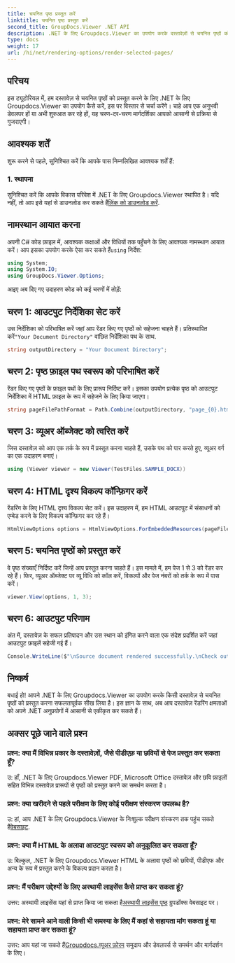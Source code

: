 ```yaml
---
title: चयनित पृष्ठ प्रस्तुत करें
linktitle: चयनित पृष्ठ प्रस्तुत करें
second_title: GroupDocs.Viewer .NET API
description: .NET के लिए Groupdocs.Viewer का उपयोग करके दस्तावेज़ों से चयनित पृष्ठों को प्रस्तुत करना सीखें। कोड उदाहरणों के साथ चरण-दर-चरण ट्यूटोरियल शामिल है।
type: docs
weight: 17
url: /hi/net/rendering-options/render-selected-pages/
---
```

## परिचय

इस ट्यूटोरियल में, हम दस्तावेज़ से चयनित पृष्ठों को प्रस्तुत करने के लिए .NET के लिए Groupdocs.Viewer का उपयोग कैसे करें, इस पर विस्तार से चर्चा करेंगे। चाहे आप एक अनुभवी डेवलपर हों या अभी शुरुआत कर रहे हों, यह चरण-दर-चरण मार्गदर्शिका आपको आसानी से प्रक्रिया से गुजराएगी।

## आवश्यक शर्तें

शुरू करने से पहले, सुनिश्चित करें कि आपके पास निम्नलिखित आवश्यक शर्तें हैं:

### 1. स्थापना

 सुनिश्चित करें कि आपके विकास परिवेश में .NET के लिए Groupdocs.Viewer स्थापित है। यदि नहीं, तो आप इसे यहां से डाउनलोड कर सकते हैं[लिंक को डाउनलोड करें](https://releases.groupdocs.com/viewer/net/).

## नामस्थान आयात करना

अपनी C# कोड फ़ाइल में, आवश्यक कक्षाओं और विधियों तक पहुँचने के लिए आवश्यक नामस्थान आयात करें। आप इसका उपयोग करके ऐसा कर सकते हैं`using` निर्देश:

```csharp
using System;
using System.IO;
using GroupDocs.Viewer.Options;
```

आइए अब दिए गए उदाहरण कोड को कई चरणों में तोड़ें:

## चरण 1: आउटपुट निर्देशिका सेट करें

 उस निर्देशिका को परिभाषित करें जहां आप रेंडर किए गए पृष्ठों को सहेजना चाहते हैं। प्रतिस्थापित करें`"Your Document Directory"` वांछित निर्देशिका पथ के साथ.

```csharp
string outputDirectory = "Your Document Directory";
```

## चरण 2: पृष्ठ फ़ाइल पथ स्वरूप को परिभाषित करें

रेंडर किए गए पृष्ठों के फ़ाइल पथों के लिए प्रारूप निर्दिष्ट करें। इसका उपयोग प्रत्येक पृष्ठ को आउटपुट निर्देशिका में HTML फ़ाइल के रूप में सहेजने के लिए किया जाएगा।

```csharp
string pageFilePathFormat = Path.Combine(outputDirectory, "page_{0}.html");
```

## चरण 3: व्यूअर ऑब्जेक्ट को त्वरित करें

जिस दस्तावेज़ को आप एक तर्क के रूप में प्रस्तुत करना चाहते हैं, उसके पथ को पार करते हुए, व्यूअर वर्ग का एक उदाहरण बनाएं।

```csharp
using (Viewer viewer = new Viewer(TestFiles.SAMPLE_DOCX))
```

## चरण 4: HTML दृश्य विकल्प कॉन्फ़िगर करें

रेंडरिंग के लिए HTML दृश्य विकल्प सेट करें। इस उदाहरण में, हम HTML आउटपुट में संसाधनों को एम्बेड करने के लिए विकल्प कॉन्फ़िगर कर रहे हैं।

```csharp
HtmlViewOptions options = HtmlViewOptions.ForEmbeddedResources(pageFilePathFormat);
```

## चरण 5: चयनित पृष्ठों को प्रस्तुत करें

वे पृष्ठ संख्याएँ निर्दिष्ट करें जिन्हें आप प्रस्तुत करना चाहते हैं। इस मामले में, हम पेज 1 से 3 को रेंडर कर रहे हैं। फिर, व्यूअर ऑब्जेक्ट पर व्यू विधि को कॉल करें, विकल्पों और पेज नंबरों को तर्क के रूप में पास करें।

```csharp
viewer.View(options, 1, 3);
```

## चरण 6: आउटपुट परिणाम

अंत में, दस्तावेज़ के सफल प्रतिपादन और उस स्थान को इंगित करने वाला एक संदेश प्रदर्शित करें जहां आउटपुट फ़ाइलें सहेजी गई हैं।

```csharp
Console.WriteLine($"\nSource document rendered successfully.\nCheck output in {outputDirectory}.");
```

## निष्कर्ष

बधाई हो! आपने .NET के लिए Groupdocs.Viewer का उपयोग करके किसी दस्तावेज़ से चयनित पृष्ठों को प्रस्तुत करना सफलतापूर्वक सीख लिया है। इस ज्ञान के साथ, अब आप दस्तावेज़ रेंडरिंग क्षमताओं को अपने .NET अनुप्रयोगों में आसानी से एकीकृत कर सकते हैं।

## अक्सर पूछे जाने वाले प्रश्न

### प्रश्न: क्या मैं विभिन्न प्रकार के दस्तावेज़ों, जैसे पीडीएफ़ या छवियों से पेज प्रस्तुत कर सकता हूँ?

उ: हाँ, .NET के लिए Groupdocs.Viewer PDF, Microsoft Office दस्तावेज़ और छवि फ़ाइलों सहित विभिन्न दस्तावेज़ प्रारूपों से पृष्ठों को प्रस्तुत करने का समर्थन करता है।

### प्रश्न: क्या खरीदने से पहले परीक्षण के लिए कोई परीक्षण संस्करण उपलब्ध है?

 उ: हां, आप .NET के लिए Groupdocs.Viewer के निःशुल्क परीक्षण संस्करण तक पहुंच सकते हैं[वेबसाइट](https://releases.groupdocs.com/).

### प्रश्न: क्या मैं HTML के अलावा आउटपुट स्वरूप को अनुकूलित कर सकता हूँ?

उ: बिल्कुल, .NET के लिए Groupdocs.Viewer HTML के अलावा पृष्ठों को छवियों, पीडीएफ और अन्य के रूप में प्रस्तुत करने के विकल्प प्रदान करता है।

### प्रश्न: मैं परीक्षण उद्देश्यों के लिए अस्थायी लाइसेंस कैसे प्राप्त कर सकता हूं?

उत्तर: अस्थायी लाइसेंस यहां से प्राप्त किया जा सकता है[अस्थायी लाइसेंस पृष्ठ](https://purchase.groupdocs.com/temporary-license/) ग्रुपडॉक्स वेबसाइट पर।

### प्रश्न: मेरे सामने आने वाली किसी भी समस्या के लिए मैं कहां से सहायता मांग सकता हूं या सहायता प्राप्त कर सकता हूं?

 उत्तर: आप यहां जा सकते हैं[Groupdocs.व्यूअर फ़ोरम](https://forum.groupdocs.com/c/viewer/9) समुदाय और डेवलपर्स से समर्थन और मार्गदर्शन के लिए।